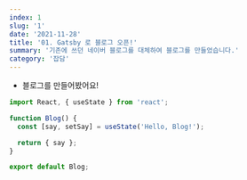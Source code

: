 ```yaml
---
index: 1
slug: '1'
date: '2021-11-28'
title: '01. Gatsby 로 블로그 오픈!'
summary: '기존에 쓰던 네이버 블로그를 대체하여 블로그를 만들었습니다.'
category: '잡담'
---
```


- 블로그를 만들어봤어요!

```typescript
import React, { useState } from 'react';

function Blog() {
  const [say, setSay] = useState('Hello, Blog!');

  return { say };
}

export default Blog;
```
